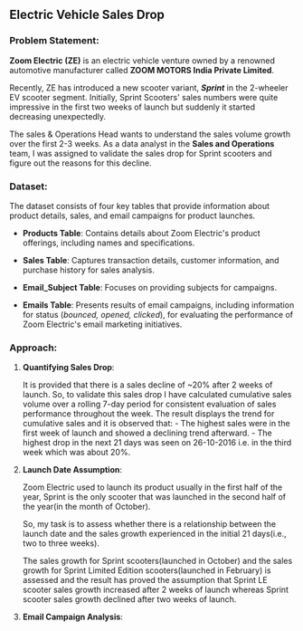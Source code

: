 ## Electric Vehicle Sales Drop

### Problem Statement:

**Zoom Electric (ZE)** is an electric vehicle venture owned by a renowned automotive manufacturer called **ZOOM MOTORS India Private Limited**.

Recently, ZE has introduced a new scooter variant, ***Sprint*** in the 2-wheeler EV scooter segment. Initially, Sprint Scooters' sales numbers were quite impressive in the first two weeks of launch but suddenly it started decreasing unexpectedly.

The sales & Operations Head wants to understand the sales volume growth over the first 2-3 weeks. As a data analyst in the **Sales and Operations** team, I was assigned to validate the sales drop for Sprint scooters and figure out the reasons for this decline.

### Dataset:

The dataset consists of four key tables that provide information about product details, sales, and email campaigns for product launches.

- **Products Table**: Contains details about Zoom Electric's product offerings, including names and specifications.

- **Sales Table**: Captures transaction details, customer information, and purchase history for sales analysis.

- **Email_Subject Table**: Focuses on providing subjects for campaigns.

- **Emails Table**: Presents results of email campaigns, including information for status (*bounced, opened, clicked*), for evaluating the performance of Zoom Electric's email marketing initiatives.


### Approach:

1. **Quantifying Sales Drop**:
   
     It is provided that there is a sales decline of ~20% after 2 weeks of launch. So, to validate this sales drop I have calculated cumulative sales volume over a rolling 7-day period for consistent evaluation 
     of sales performance throughout the week.
     The result displays the trend for cumulative sales and it is observed that:
       - The highest sales were in the first week of launch and showed a declining trend afterward. 
       - The highest drop in the next 21 days was seen on 26-10-2016 i.e. in the third week which was about 20%.

2. **Launch Date Assumption**:

   Zoom Electric used to launch its product usually in the first half of the year, Sprint is the only scooter that was launched in the second half of the year(in the month of October).

   So, my task is to assess whether there is a relationship between the launch date and the sales growth experienced in the initial 21 days(i.e., two to three weeks).
   
   The sales growth for Sprint scooters(launched in October) and the sales growth for Sprint Limited Edition scooters(launched in February) is assessed and the result has proved the assumption that Sprint LE 
   scooter sales growth increased after 2 weeks of launch whereas Sprint scooter sales growth declined after two weeks of launch.

2. **Email Campaign Analysis**:
